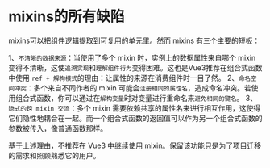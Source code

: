 # mixins的所有缺陷

mixins可以把组件逻辑提取到可复用的单元里。然而 mixins 有三个主要的短板：

1、`不清晰的数据来源`：当使用了多个 mixin 时，实例上的数据属性来自哪个 mixin 变得不清晰，这使`追溯实现`和`理解组件行为`变得困难。这也是Vue3推荐在组合式函数中使用 `ref + 解构模式`的理由：让属性的来源在消费组件时一目了然。
2、`命名空间冲突`：多个来自不同作者的 mixin 可能会`注册相同的属性名`，造成命名冲突。若使用组合式函数，你可以通过在`解构变量`时对变量进行重命名来`避免相同的键名`。
3、`隐式的跨 mixin 交流`：多个 mixin 需要依赖共享的属性名来进行相互作用，这使得它们隐性地耦合在一起。而一个组合式函数的返回值可以作为另一个组合式函数的参数被传入，像普通函数那样。

基于上述理由，不推荐在 Vue3 中继续使用 mixin。保留该功能只是为了项目迁移的需求和照顾熟悉它的用户。